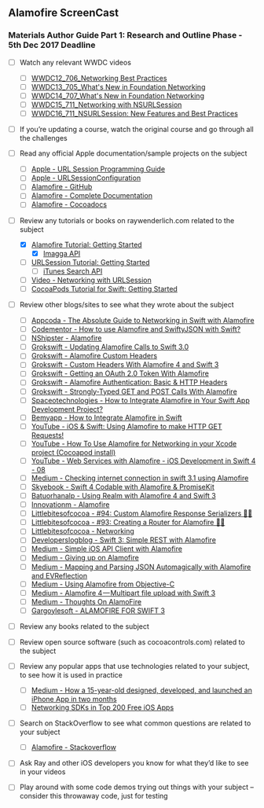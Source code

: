 ## Alamofire ScreenCast

### Materials Author Guide Part 1: Research and Outline Phase - 5th Dec 2017 Deadline

* [ ] Watch any relevant WWDC videos
  - [ ] [WWDC12_706_Networking Best Practices](https://developer.apple.com/videos/play/wwdc2012-706/)
  - [ ] [WWDC13_705_What's New in Foundation Networking](https://developer.apple.com/videos/play/wwdc2013/705/)
  - [ ] [WWDC14_707_What's New in Foundation Networking](https://developer.apple.com/videos/play/wwdc2014/707/)
  - [ ] [WWDC15_711_Networking with NSURLSession](https://developer.apple.com/videos/play/wwdc2015-711/)
  - [ ] [WWDC16_711_NSURLSession: New Features and Best Practices](https://developer.apple.com/videos/play/wwdc2016/711/)

* [ ] If you’re updating a course, watch the original course and go through all the challenges

* [ ] Read any official Apple documentation/sample projects on the subject
  - [ ] [Apple - URL Session Programming Guide](https://developer.apple.com/library/ios/documentation/Cocoa/Conceptual/URLLoadingSystem/URLLoadingSystem.html)
  - [ ] [Apple - URLSessionConfiguration](https://developer.apple.com/documentation/foundation/urlsessionconfiguration)
  - [ ] [Alamofire - GitHub](https://github.com/Alamofire/Alamofire)
  - [ ] [Alamofire - Complete Documentation](https://alamofire.github.io/Alamofire)
  - [ ] [Alamofire - Cocoadocs](http://cocoadocs.org/docsets/Alamofire/1.2.3/)

* [ ] Review any tutorials or books on raywenderlich.com related to the subject
  - [x] [Alamofire Tutorial: Getting Started](https://www.raywenderlich.com/147086/alamofire-tutorial-getting-started-2)
    - [x] [Imagga API](https://docs.imagga.com)
  - [ ] [URLSession Tutorial: Getting Started](https://www.raywenderlich.com/158106/urlsession-tutorial-getting-started)
    - [ ] [iTunes Search API](https://affiliate.itunes.apple.com/resources/documentation/itunes-store-web-service-search-api/)
  - [ ] [Video - Networking with URLSession](https://videos.raywenderlich.com/courses/93-networking-with-urlsession)
  - [ ] [CocoaPods Tutorial for Swift: Getting Started](https://www.raywenderlich.com/156971/cocoapods-tutorial-swift-getting-started)

* [ ] Review other blogs/sites to see what they wrote about the subject
  - [ ] [Appcoda - The Absolute Guide to Networking in Swift with Alamofire](https://www.appcoda.com/alamofire-beginner-guide/)
  - [ ] [Codementor - How to use Alamofire and SwiftyJSON with Swift?](https://www.codementor.io/ashishkakkad/how-to-use-alamofire-and-swiftyjson-with-swift-4or6su5oa)
  - [ ] [NShipster - Alamofire](http://nshipster.com/alamofire/)
  - [ ] [Grokswift - Updating Alamofire Calls to Swift 3.0 ](https://grokswift.com/updating-alamofire-to-swift-3-0/)
  - [ ] [Grokswift - Alamofire Custom Headers](https://grokswift.com/alamofire-custom-headers/)
  - [ ] [Grokswift - Custom Headers With Alamofire 4 and Swift 3](https://grokswift.com/custom-headers-alamofire4-swift3/)
  - [ ] [Grokswift - Getting an OAuth 2.0 Token With Alamofire](https://grokswift.com/alamofire-OAuth2/)
  - [ ] [Grokswift - Alamofire Authentication: Basic & HTTP Headers](https://grokswift.com/alamofire-authentication/)
  - [ ] [Grokswift - Strongly-Typed GET and POST Calls With Alamofire](https://grokswift.com/strongly-typed-api-calls/)
  - [ ] [Spaceotechnologies - How to Integrate Alamofire in Your Swift App Development Project?](https://www.spaceotechnologies.com/integrate-alamofire-swift-app-development/)
  - [ ] [Bemyapp - How to Integrate Alamofire in Swift](http://media.bemyapp.com/integrate-alamofire-swift/)
  - [ ] [YouTube - iOS & Swift: Using Alamofire to make HTTP GET Requests!](https://www.youtube.com/watch?v=Bk5Okd1q10c)
  - [ ] [YouTube - How To Use Alamofire for Networking in your Xcode project (Cocoapod install)](https://www.youtube.com/watch?v=Brei27hdnF8)
  - [ ] [YouTube - Web Services with Alamofire - iOS Development in Swift 4 - 08](https://www.youtube.com/watch?v=4ipvI7zpVg8)
  - [ ] [Medium - Checking internet connection in swift 3.1 using Alamofire](https://medium.com/@abhimuralidharan/checking-internet-connection-in-swift-3-1-using-alamofire-58ae45719f5)
  - [ ] [Skyebook - Swift 4 Codable with Alamofire & PromiseKit](https://skyebook.net/blog/2017/09/swift-codable-with-alamofire-promisekit/)
  - [ ] [Batuorhanalp - Using Realm with Alamofire 4 and Swift 3](https://blog.batuorhanalp.com/using-realm-with-alamofire-4-and-swift-3-f7b664b70a94)
  - [ ] [Innovationm - Alamofire](http://blogs.innovationm.com/alamofire/)
  - [ ] [Littlebitesofcocoa - #94: Custom Alamofire Response Serializers 💭🔥](https://littlebitesofcocoa.com/94-custom-alamofire-response-serializers)
  - [ ] [Littlebitesofcocoa - #93: Creating a Router for Alamofire 🔀🔥](https://littlebitesofcocoa.com/93-creating-a-router-for-alamofire)
  - [ ] [Littlebitesofcocoa - Networking](https://littlebitesofcocoa.com/topics/23-networking)
  - [ ] [Developerslogblog - Swift 3: Simple REST with Alamofire](https://developerslogblog.wordpress.com/2017/03/09/swift-3-simple-rest-with-alamofire/)
  - [ ] [Medium - Simple iOS API Client with Alamofire](https://medium.com/@shenghuawu/simple-ios-api-client-with-alamofire-cfb2cadf6c11)
  - [ ] [Medium - Giving up on Alamofire](https://medium.com/@streem/giving-up-on-alamofire-1f2e5a77313d)
  - [ ] [Medium - Mapping and Parsing JSON Automagically with Alamofire and EVReflection](https://medium.com/seyhunakyurek/mapping-and-parsing-json-automagically-with-alamofire-and-evreflection-25afce61ff4)
  - [ ] [Medium - Using Alamofire from Objective-C](https://medium.com/@catalinaturlea/using-alamofire-from-objective-c-18dd795e12d9)
  - [ ] [Medium - Alamofire 4 — Multipart file upload with Swift 3](https://medium.com/theappspace/alamofire-4-multipart-file-upload-with-swift-3-174df1ef84c1)
  - [ ] [Medium - Thoughts On AlamoFire](https://medium.com/the-traveled-ios-developers-guide/thoughts-on-alamofire-55a52a3d3d57)
  - [ ] [Gargoylesoft - ALAMOFIRE FOR SWIFT 3](https://www.gargoylesoft.com/blog/alamofire-for-swift-3/)

* [ ] Review any books related to the subject

* [ ] Review open source software (such as cocoacontrols.com)
related to the subject

* [ ] Review any popular apps that use technologies related to your subject, to see how it is used in practice
  - [ ] [Medium - How a 15-year-old designed, developed, and launched an iPhone App in two months](https://medium.freecodecamp.org/how-i-created-marketed-and-launched-an-ios-app-in-two-months-65ab7b5e9e0c)
  - [ ] [Networking SDKs in Top 200 Free iOS Apps](https://mightysignal.com/top-ios-sdks?tag=4)

* [ ] Search on StackOverflow to see what common questions are related to your subject
  - [ ] [Alamofire - Stackoverflow](https://stackoverflow.com/questions/tagged/alamofire)

* [ ] Ask Ray and other iOS developers you know for what they’d like to see in your videos

* [ ] Play around with some code demos trying out things with your subject – consider this throwaway code, just for testing

